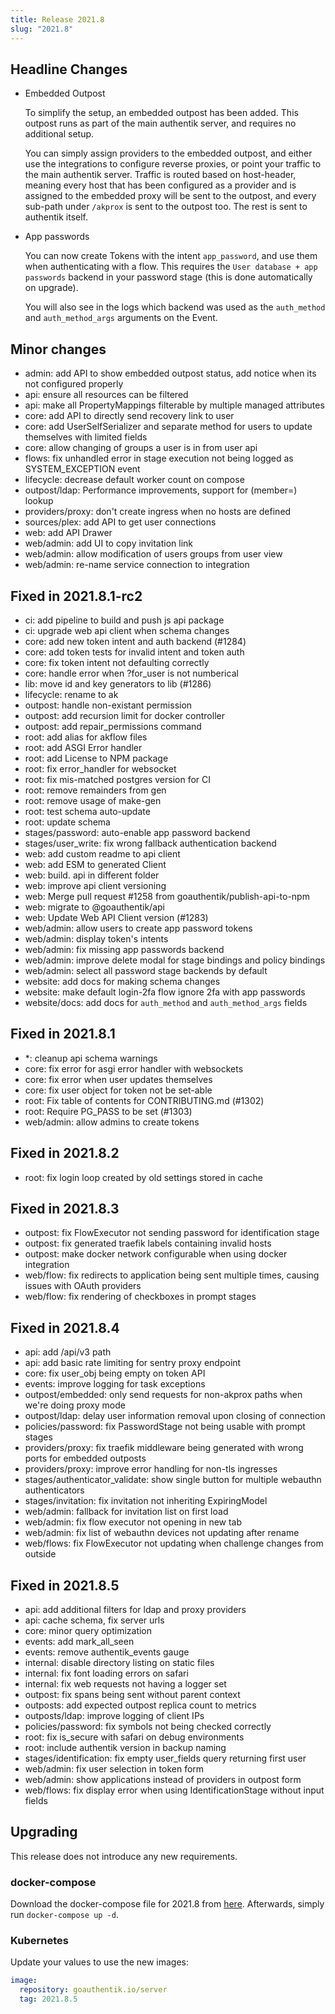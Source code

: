```yaml
---
title: Release 2021.8
slug: "2021.8"
---
```


## Headline Changes

- Embedded Outpost

    To simplify the setup, an embedded outpost has been added. This outpost runs as part of the main authentik server, and requires no additional setup.

    You can simply assign providers to the embedded outpost, and either use the integrations to configure reverse proxies, or point your traffic to the main authentik server.
    Traffic is routed based on host-header, meaning every host that has been configured as a provider and is assigned to the embedded proxy will be sent to the outpost, and every sub-path under `/akprox` is sent to the outpost too. The rest is sent to authentik itself.

- App passwords

    You can now create Tokens with the intent `app_password`, and use them when authenticating with a flow. This requires the `User database + app passwords` backend in your password stage (this is done automatically on upgrade).

    You will also see in the logs which backend was used as the `auth_method` and `auth_method_args` arguments on the Event.

## Minor changes

 - admin: add API to show embedded outpost status, add notice when its not configured properly
 - api: ensure all resources can be filtered
 - api: make all PropertyMappings filterable by multiple managed attributes
 - core: add API to directly send recovery link to user
 - core: add UserSelfSerializer and separate method for users to update themselves with limited fields
 - core: allow changing of groups a user is in from user api
 - flows: fix unhandled error in stage execution not being logged as SYSTEM_EXCEPTION event
 - lifecycle: decrease default worker count on compose
 - outpost/ldap: Performance improvements, support for (member=) lookup
 - providers/proxy: don't create ingress when no hosts are defined
 - sources/plex: add API to get user connections
 - web: add API Drawer
 - web/admin: add UI to copy invitation link
 - web/admin: allow modification of users groups from user view
 - web/admin: re-name service connection to integration

## Fixed in 2021.8.1-rc2

- ci: add pipeline to build and push js api package
- ci: upgrade web api client when schema changes
- core: add new token intent and auth backend (#1284)
- core: add token tests for invalid intent and token auth
- core: fix token intent not defaulting correctly
- core: handle error when ?for_user is not numberical
- lib: move id and key generators to lib (#1286)
- lifecycle: rename to ak
- outpost: handle non-existant permission
- outpost: add recursion limit for docker controller
- outpost: add repair_permissions command
- root: add alias for akflow files
- root: add ASGI Error handler
- root: add License to NPM package
- root: fix error_handler for websocket
- root: fix mis-matched postgres version for CI
- root: remove remainders from gen
- root: remove usage of make-gen
- root: test schema auto-update
- root: update schema
- stages/password: auto-enable app password backend
- stages/user_write: fix wrong fallback authentication backend
- web: add custom readme to api client
- web: add ESM to generated Client
- web: build. api in different folder
- web: improve api client versioning
- web: Merge pull request #1258 from goauthentik/publish-api-to-npm
- web: migrate to @goauthentik/api
- web: Update Web API Client version (#1283)
- web/admin: allow users to create app password tokens
- web/admin: display token's intents
- web/admin: fix missing app passwords backend
- web/admin: improve delete modal for stage bindings and policy bindings
- web/admin: select all password stage backends by default
- website: add docs for making schema changes
- website: make default login-2fa flow ignore 2fa with app passwords
- website/docs: add docs for `auth_method` and `auth_method_args` fields

## Fixed in 2021.8.1

- *: cleanup api schema warnings
- core: fix error for asgi error handler with websockets
- core: fix error when user updates themselves
- core: fix user object for token not be set-able
- root: Fix table of contents for CONTRIBUTING.md (#1302)
- root: Require PG_PASS to be set (#1303)
- web/admin: allow admins to create tokens

## Fixed in 2021.8.2

- root: fix login loop created by old settings stored in cache

## Fixed in 2021.8.3

- outpost: fix FlowExecutor not sending password for identification stage
- outpost: fix generated traefik labels containing invalid hosts
- outpost: make docker network configurable when using docker integration
- web/flow: fix redirects to application being sent multiple times, causing issues with OAuth providers
- web/flow: fix rendering of checkboxes in prompt stages

## Fixed in 2021.8.4

- api: add /api/v3 path
- api: add basic rate limiting for sentry proxy endpoint
- core: fix user_obj being empty on token API
- events: improve logging for task exceptions
- outpost/embedded: only send requests for non-akprox paths when we're doing proxy mode
- outpost/ldap: delay user information removal upon closing of connection
- policies/password: fix PasswordStage not being usable with prompt stages
- providers/proxy: fix traefik middleware being generated with wrong ports for embedded outposts
- providers/proxy: improve error handling for non-tls ingresses
- stages/authenticator_validate: show single button for multiple webauthn authenticators
- stages/invitation: fix invitation not inheriting ExpiringModel
- web/admin: fallback for invitation list on first load
- web/admin: fix flow executor not opening in new tab
- web/admin: fix list of webauthn devices not updating after rename
- web/flows: fix FlowExecutor not updating when challenge changes from outside

## Fixed in 2021.8.5

- api: add additional filters for ldap and proxy providers
- api: cache schema, fix server urls
- core: minor query optimization
- events: add mark_all_seen
- events: remove authentik_events gauge
- internal: disable directory listing on static files
- internal: fix font loading errors on safari
- internal: fix web requests not having a logger set
- outpost: fix spans being sent without parent context
- outposts: add expected outpost replica count to metrics
- outposts/ldap: improve logging of client IPs
- policies/password: fix symbols not being checked correctly
- root: fix is_secure with safari on debug environments
- root: include authentik version in backup naming
- stages/identification: fix empty user_fields query returning first user
- web/admin: fix user selection in token form
- web/admin: show applications instead of providers in outpost form
- web/flows: fix display error when using IdentificationStage without input fields

## Upgrading

This release does not introduce any new requirements.

### docker-compose

Download the docker-compose file for 2021.8 from [here](https://raw.githubusercontent.com/goauthentik/authentik/version-2021.8/docker-compose.yml). Afterwards, simply run `docker-compose up -d`.

### Kubernetes

Update your values to use the new images:

```yaml
image:
  repository: goauthentik.io/server
  tag: 2021.8.5
```
